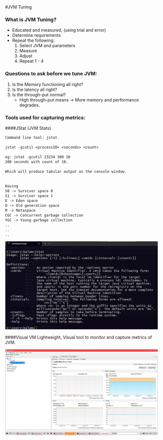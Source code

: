 #JVM Tuning

### What is JVM Tuning?
   * Educated and measured, (using trial and error)
   * Determine requirements
   * Repeat the following:
     1. Select JVM and parameters
     2. Measure
     3. Adjust
     4. Repeat 1 - 4

### Questions to ask before we tune JVM:

1. Is the Memory functioning all right?
2. Is the latency all right?
3. Is the through-put normal?
     * High through-put means -> More memory and performance degrades.

### Tools used for capturing metrics:

####JStat (JVM Stats)

```text
Command line tool: jstat

jstat -gcutil <processID> <seconds> <count>

eg: jstat -gcutil 23234 300 10
200 seconds with count of 10.

Which will produce tabular output on the console window.


Having 
S0 -> Survivor space 0
S1 -> Survivor space 1
E -> Eden space
O -> Old generation space
M -> Metaspace
CGC -> Concurrent garbage collection
YGC -> Young garbage collection 
..
..
..
```
![jstat command line tool](jstat_sc.jpg)


####Visual VM
 Lightweight, Visual tool to monitor and capture metrics of JVM.
 
![Visual VM Screen](Visual_VM.jpg)